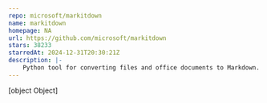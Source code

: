 ```yaml
---
repo: microsoft/markitdown
name: markitdown
homepage: NA
url: https://github.com/microsoft/markitdown
stars: 38233
starredAt: 2024-12-31T20:30:21Z
description: |-
    Python tool for converting files and office documents to Markdown.
---
```


[object Object]
